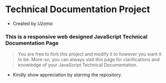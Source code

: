 # Technical Documentation Project

* Created by *Uzoma*

### This is a responsive web designed JavaScript Technical Documentation Page

> You are free to fork this project and modify it to however you want it to be. More-so, you can always visit this page for clarifications and knowledge of your JavaScript Technical Documentation.

* Kindly show appreciation by _starring_ the repository. 
